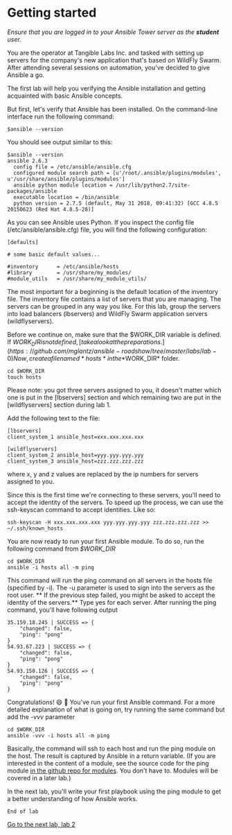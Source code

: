 # Getting started

_Ensure that you are logged in to your Ansible Tower server as the **student** user._

You are the operator at Tangible Labs Inc. and tasked with setting up servers for the company's new application that's based on WildFly Swarm. After attending several sessions on automation, you've decided to give Ansible a go.

The first lab will help you verifying the Ansible installation and getting acquainted with basic Ansible concepts.

But first, let's verify that Ansible has been installed. On the command-line interface run the following command:

```
$ansible --version
```

You should see output similar to this:

```
$ansible --version
ansible 2.6.3
  config file = /etc/ansible/ansible.cfg
  configured module search path = [u'/root/.ansible/plugins/modules', u'/usr/share/ansible/plugins/modules']
  ansible python module location = /usr/lib/python2.7/site-packages/ansible
  executable location = /bin/ansible
  python version = 2.7.5 (default, May 31 2018, 09:41:32) [GCC 4.8.5 20150623 (Red Hat 4.8.5-28)]
```

As you can see Ansible uses Python. If you inspect the config file (/etc/ansible/ansible.cfg) file, you will find the following configuration:

```
[defaults]

# some basic default values...

#inventory      = /etc/ansible/hosts
#library        = /usr/share/my_modules/
#module_utils   = /usr/share/my_module_utils/
```

The most important for a beginning is the default location of the inventory file. The inventory file contains a list of servers that you are managing. The servers can be grouped in any way you like. For this lab, group the servers into load balancers (lbservers) and WildFly Swarm application servers (wildflyservers).

Before we continue on, make sure that the $WORK_DIR variable is defined. If $WORK_DIR is not defined, [take a look at the preparations.](https://github.com/mglantz/ansible-roadshow/tree/master/labs/lab-0)
Now, create a file named *hosts* in the *$WORK_DIR* folder.

```
cd $WORK_DIR
touch hosts
```
Please note: you got three servers assigned to you, it doesn't matter which one is put in the [lbservers] section and which remaining two are put in the [wildflyservers] section during lab 1.

Add the following text to the file:

```
[lbservers]
client_system_1 ansible_host=xxx.xxx.xxx.xxx

[wildflyservers]
client_system_2 ansible_host=yyy.yyy.yyy.yyy
client_system_3 ansible_host=zzz.zzz.zzz.zzz
```
where x, y and z values are replaced by the ip numbers for servers assigned to you.

Since this is the first time we're connecting to these servers, you'll need to accept the identity of the servers.
To speed up the process, we can use the ssh-keyscan command to accept identities. Like so:

```
ssh-keyscan -H xxx.xxx.xxx.xxx yyy.yyy.yyy.yyy zzz.zzz.zzz.zzz >> ~/.ssh/known_hosts
```

You are now ready to run your first Ansible module. To do so, run the following command from *$WORK_DIR*

```
cd $WORK_DIR
ansible -i hosts all -m ping
```

This command will run the ping command on all servers in the hosts file (specified by -i). The -u parameter is used to sign into the servers as the root user. ** If the previous step failed, you might be asked to accept the identity of the servers.** Type yes for each server. After running the ping command, you'll have following output

```
35.159.18.245 | SUCCESS => {
    "changed": false,
    "ping": "pong"
}
54.93.67.223 | SUCCESS => {
    "changed": false,
    "ping": "pong"
}
54.93.150.126 | SUCCESS => {
    "changed": false,
    "ping": "pong"
}
```

Congratulations! :smile: :tada: You've run your first Ansible command.
For a more detailed explanation of what is going on, try running the same command but add the *-vvv* parameter

```
cd $WORK_DIR
ansible -vvv -i hosts all -m ping
```

Basically, the command will ssh to each host and run the ping module on the host. The result is captured by Ansible in a return variable. (If you are interested in the content of a module, see the source code for the ping module [in the github repo for modules](https://github.com/ansible/ansible-modules-core/blob/devel/system/ping.py). You don't have to. Modules will be covered in a later lab.)

In the next lab, you'll write your first playbook using the ping module to get a better understanding of how Ansible works.

```
End of lab
```
[Go to the next lab, lab 2](../lab-2/README.md)
